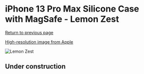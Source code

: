 # iPhone 13 Pro Max Silicone Case with MagSafe - Lemon Zest

[Return to previous page](/iphone_13)

[High-resolution image from Apple](https://store.storeimages.cdn-apple.com/8756/as-images.apple.com/is/MN6A3?wid=4500&hei=4500&fmt=png)

<div style="width: 512px"><img src="/almost_uncompressed/MN6A3.webp" alt="Lemon Zest"></div>

## Under construction
